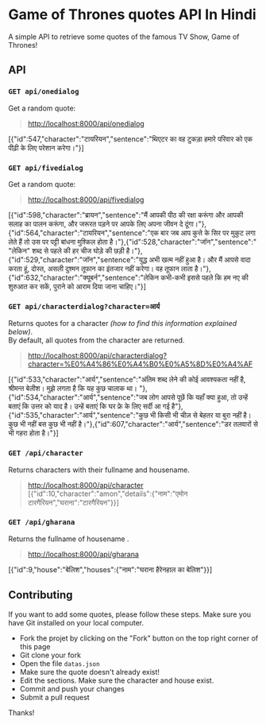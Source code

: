 
# Game of Thrones quotes API In Hindi

A simple API to retrieve some quotes of the famous TV Show, Game of Thrones!

## API

### `GET api/onedialog`

Get a random quote:

> [http://localhost:8000/api/onedialog](http://localhost:8000/api/onedialog)

[{"id":547,"character":"टायरियन","sentence":"थिएटर का वह टुकड़ा हमारे परिवार को एक पीढ़ी के लिए परेशान करेगा।"}]

### `GET api/fivedialog`

Get a random quote:

> [http://localhost:8000/api/fivedialog](http://localhost:8000/api/fivedialog)

[{"id":598,"character":"ब्रायन","sentence":"मैं आपकी पीठ की रक्षा करूंगा और आपकी सलाह का पालन करूंगा, और जरूरत पड़ने पर आपके लिए अपना जीवन दे दूंगा।"},{"id":564,"character":"टायरियन","sentence":"एक बार जब आप कुत्ते के सिर पर मुकुट लगा लेते हैं तो उस पर पट्टी बांधना मुश्किल होता है।"},{"id":528,"character":"जॉन","sentence":" \"लेकिन\" शब्द से पहले की हर चीज घोड़े की छड़ी है।"},{"id":529,"character":"जॉन","sentence":"युद्ध अभी खत्म नहीं हुआ है। और मैं आपसे वादा करता हूं, दोस्त, असली दुश्मन तूफान का इंतजार नहीं करेगा। वह तूफान लाता है।"},{"id":632,"character":"क्यूबर्न","sentence":"लेकिन कभी-कभी इससे पहले कि हम नए की शुरुआत कर सकें, पुराने को आराम दिया जाना चाहिए।"}]


### `GET api/characterdialog?character=आर्य`

Returns quotes for a character *(how to find this information explained below)*.  
By default, all quotes from the character are returned.

> [http://localhost:8000/api/characterdialog?character=%E0%A4%86%E0%A4%B0%E0%A5%8D%E0%A4%AF](http://localhost:8000/api/characterdialog?character=%E0%A4%86%E0%A4%B0%E0%A5%8D%E0%A4%AF)

[{"id":533,"character":"आर्य","sentence":"अंतिम शब्द लेने की कोई आवश्यकता नहीं है, श्रीमन्त बेलीश। मुझे लगता है कि यह कुछ चालाक था। "},{"id":534,"character":"आर्य","sentence":"जब लोग आपसे पूछें कि यहाँ क्या हुआ, तो उन्हें बताएं कि उत्तर को याद है। उन्हें बताएं कि घर फ्रे के लिए सर्दी आ गई है"},{"id":535,"character":"आर्य","sentence":"कुछ भी किसी भी चीज़ से बेहतर या बुरा नहीं है। कुछ भी नहीं बस कुछ भी नहीं है।"},{"id":607,"character":"आर्य","sentence":"डर तलवारों से भी गहरा होता है।"}]
   
### `GET /api/character`

Returns characters with their fullname and housename.

> [http://localhost:8000/api/character](http://localhost:8000/api/character)
[{"id":10,"character":"amon","details":{"नाम":"एमोन टारगैरियन","घराना":"टारगैरियन"}}]

     
### `GET /api/gharana`

Returns the fullname of housename .

> [http://localhost:8000/api/gharana](http://localhost:8000/api/gharana)

[{"id":9,"house":"बेलिश","houses":{"नाम":"घराना हैरेनहाल का बेलिश"}}]
  

## Contributing

If you want to add some quotes, please follow these steps. Make sure you have Git installed on your local computer.

* Fork the projet by clicking on the "Fork" button on the top right corner of this page
* Git clone your fork
* Open the file `datas.json`
* Make sure the quote doesn't already exist!
* Edit the sections. Make sure the character and house exist.
* Commit and push your changes
* Submit a pull request

Thanks!
